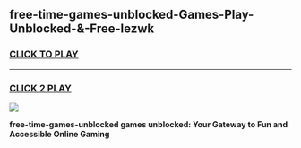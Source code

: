 
## free-time-games-unblocked-Games-Play-Unblocked-&-Free-lezwk
<h3>
<a href="https://premium76.site?title=free-time-games-unblocked&ref=24A">CLICK TO PLAY</a></h3>
<hr>

<h3>
<a href="https://premium76.site?title=free-time-games-unblocked&ref=24A">CLICK 2 PLAY</a>
  
</h3>

<a href="https://premium76.site?title=free-time-games-unblocked&ref=24A"><img src="https://clearcache.store/games.png"></a>


**free-time-games-unblocked games unblocked: Your Gateway to Fun and Accessible Online Gaming**
